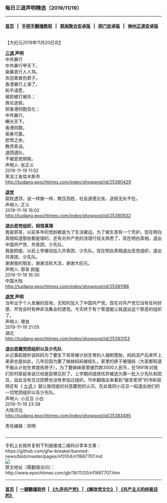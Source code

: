 ### 每日三退声明精选（2019/11/19）
------------------------

#### [首页](https://github.com/gfw-breaker/banned-news/blob/master/README.md) &nbsp;&nbsp;|&nbsp;&nbsp; [手把手翻墙教程](https://github.com/gfw-breaker/guides/wiki) &nbsp;&nbsp;|&nbsp;&nbsp; [禁闻聚合安卓版](https://github.com/gfw-breaker/bn-android) &nbsp;&nbsp;|&nbsp;&nbsp; [网门安卓版](https://github.com/oGate2/oGate) &nbsp;&nbsp;|&nbsp;&nbsp; [神州正道安卓版](https://github.com/SzzdOgate/update) 



<div class="column" id="artbody" itemprop="articleBody">
 <!-- article content begin -->
 <p>
  【大纪元2019年11月20日讯】
 </p>
 <p>
  <strong>
   <a href="http://www.epochtimes.com/gb/tag/%E4%B8%89%E9%80%80.html">
    三退
   </a>
   声明
  </strong>
  <br/>
  中共暴行
  <br/>
  中共暴行甲天下，
  <br/>
  戾暴恶行人人骂。
  <br/>
  衣冠禽兽伪君子，
  <br/>
  香港暴行上演了。
  <br/>
  和平请愿，
  <br/>
  被抓被打被杀；
  <br/>
  舆论造假，
  <br/>
  把香港同胞丑化；
  <br/>
  中共暴行，
  <br/>
  曝光天下。
  <br/>
  香港同胞，
  <br/>
  英勇可嘉。
  <br/>
  悲愤之余，
  <br/>
  教师真话。
  <br/>
  退团退队，
  <br/>
  不被恶党绑架。
  <br/>
  声明人: 张正义
  <br/>
  2019-11-19 11:02
  <br/>
  黑龙江省佳木斯市
  <br/>
  <a href="http://tuidang.epochtimes.com/index/showpost/id/25380429">
   http://tuidang.epochtimes.com/index/showpost/id/25380429
  </a>
 </p>
 <p>
  <strong>
   <a href="http://www.epochtimes.com/gb/tag/%E9%80%80%E5%85%9A.html">
    退党
   </a>
  </strong>
  <br/>
  腐败透顶，说一样做一样，欺压百姓，社会道德沦丧，造假无处不在。
  <br/>
  声明人: 正义
  <br/>
  2019-11-19 16:02
  <br/>
  <a href="http://tuidang.epochtimes.com/index/showpost/id/25380932">
   http://tuidang.epochtimes.com/index/showpost/id/25380932
  </a>
 </p>
 <p>
  <strong>
   退出恶党组织，相信真理
  </strong>
  <br/>
  我是郭哥，以前多年的党龄都是为了生活被迫。为了做生意有一个凭护。现在明白真相知道那些都是错的，还有对共产党的流氓行径太熟悉了，现在明白真相，退出中国共产党、共青团、少先队。
  <br/>
  我是颜姐，以前上学被动加入共青团、少先队。现在明白真相退出恶党组织，退出共青团、少先队。
  <br/>
  谢谢我的朋友，谢谢法轮大法，谢谢大纪元。
  <br/>
  声明人: 郭哥 颜姐
  <br/>
  2019-11-19 16:30
  <br/>
  中国大陆
  <br/>
  <a href="http://tuidang.epochtimes.com/index/showpost/id/25381188">
   http://tuidang.epochtimes.com/index/showpost/id/25381188
  </a>
 </p>
 <p>
  <strong>
   <a href="http://www.epochtimes.com/gb/tag/%E9%80%80%E5%85%9A.html">
    退党
   </a>
   声明
  </strong>
  <br/>
  当年出于个人发展的目地，无知的加入了中国共产党。现在对共产党已没有任何好感，开党会时有种非法集会的感觉。今天终于有个管道能让我退出这个邪恶的组织了。
  <br/>
  声明人: 理良
  <br/>
  2019-11-19 21:05
  <br/>
  湖北
  <br/>
  <a href="http://tuidang.epochtimes.com/index/showpost/id/25383153">
   http://tuidang.epochtimes.com/index/showpost/id/25383153
  </a>
 </p>
 <p>
  <strong>
   退出恶魔党团组织以及少先队
  </strong>
  <br/>
  从记事起就听说妈妈为了要生下哥哥被计划生育的人强制堕胎，妈妈流产后来怀上弟弟也是如此，几年后因为要了妹妹妈妈被结扎，家里的房子被强拆（大家都知道不服从计划生育就拆房子），为了要妹妹家里被罚款3000人民币，在1991年对我们农村家庭来说已经是捉襟见肘了。上学期间成绩优异被选为第一批入少先队和团员，自此没有交过团费也没有参加过组织。15年翻墙出来看到“破空老师”的书和视频还有《
  <a href="http://www.epochtimes.com/gb/tag/%E4%B9%9D%E8%AF%84.html">
   九评
  </a>
  》就让我彻底的对恶魔党的认识。在此我同小豆豆一起退出他们的一切党团组织以及少先队。
  <br/>
  声明人: 小豆豆 小白
  <br/>
  2019-11-19 23:38
  <br/>
  大陆河北
  <br/>
  <a href="http://tuidang.epochtimes.com/index/showpost/id/25383495">
   http://tuidang.epochtimes.com/index/showpost/id/25383495
  </a>
 </p>
 <p>
  责任编辑：欣明
 </p>
 <!-- article content end -->
 <div id="below_article_ad">
  <div id="below_article_ad_inner">
  </div>
 </div>
</div>

<hr/>
手机上长按并复制下列链接或二维码分享本文章：<br/>
https://github.com/gfw-breaker/banned-news/blob/master/pages/nf3104/n11667707.md <br/>
<a href='https://github.com/gfw-breaker/banned-news/blob/master/pages/nf3104/n11667707.md'><img src='https://github.com/gfw-breaker/banned-news/blob/master/pages/nf3104/n11667707.md.png'/></a> <br/>
原文地址（需翻墙访问）：http://www.epochtimes.com/gb/19/11/20/n11667707.htm


------------------------
#### [首页](https://github.com/gfw-breaker/banned-news/blob/master/README.md) &nbsp;|&nbsp; [一键翻墙软件](https://github.com/gfw-breaker/nogfw/blob/master/README.md) &nbsp;| [《九评共产党》](https://github.com/gfw-breaker/9ping.md/blob/master/README.md#九评之一评共产党是什么) | [《解体党文化》](https://github.com/gfw-breaker/jtdwh.md/blob/master/README.md) | [《共产主义的终极目的》](https://github.com/gfw-breaker/gczydzjmd.md/blob/master/README.md)


<img src='http://gfw-breaker.win/banned-news/pages/nf3104/n11667707.md' width='0px' height='0px'/>